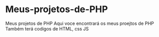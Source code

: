 # Meus-projetos-de-PHP
Meus projetos de PHP
Aqui voce encontrará os meus proejtos de PHP
Também terá codigos de HTML, css JS
